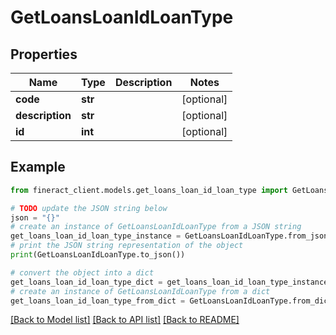 # GetLoansLoanIdLoanType


## Properties

Name | Type | Description | Notes
------------ | ------------- | ------------- | -------------
**code** | **str** |  | [optional] 
**description** | **str** |  | [optional] 
**id** | **int** |  | [optional] 

## Example

```python
from fineract_client.models.get_loans_loan_id_loan_type import GetLoansLoanIdLoanType

# TODO update the JSON string below
json = "{}"
# create an instance of GetLoansLoanIdLoanType from a JSON string
get_loans_loan_id_loan_type_instance = GetLoansLoanIdLoanType.from_json(json)
# print the JSON string representation of the object
print(GetLoansLoanIdLoanType.to_json())

# convert the object into a dict
get_loans_loan_id_loan_type_dict = get_loans_loan_id_loan_type_instance.to_dict()
# create an instance of GetLoansLoanIdLoanType from a dict
get_loans_loan_id_loan_type_from_dict = GetLoansLoanIdLoanType.from_dict(get_loans_loan_id_loan_type_dict)
```
[[Back to Model list]](../README.md#documentation-for-models) [[Back to API list]](../README.md#documentation-for-api-endpoints) [[Back to README]](../README.md)


